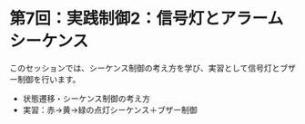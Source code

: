 # 第7回：実践制御2：信号灯とアラームシーケンス

このセッションでは、シーケンス制御の考え方を学び、実習として信号灯とブザー制御を行います。

- 状態遷移・シーケンス制御の考え方
- 実習：赤→黄→緑の点灯シーケンス＋ブザー制御

